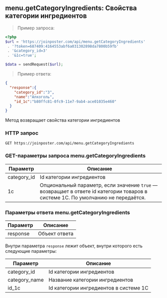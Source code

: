 ## menu.getCategoryIngredients: Свойства категории ингредиентов

> Пример запроса:

```php
<?php
$url = 'https://joinposter.com/api/menu.getCategoryIngredients'
 . '?token=687409:4164553abf6a031302898da7800b59fb'
 . '&category_id=3'
 . '&1c=true';

$data = sendRequest($url);
```

> Пример ответа:

```json
{  
  "response":{  
    "category_id":"3",
    "name":"Алкоголь",
    "id_1c":"b80ffc81-0fc9-11e7-9ab4-ace01035e460"
  }
}
```

Метод возвращает свойства категории ингредиентов

### HTTP запрос

`GET https://joinposter.com/api/menu.getCategoryIngredients`

### GET-параметры запроса menu.getCategoryIngredients

Параметр | Описание
-------- | --------
category_id | Id категории ингредиентов
1c | Опциональный параметр, если значение `true` — возвращает в ответе id категории товаров в системе 1С. По умолчанию не передаётся.

### Параметры ответа menu.getCategoryIngredients

Параметр | Описание
-------- | --------
response | Объект ответа

Внутри параметра `response` лежит объект, внутри которого есть следующие параметры:

Параметр | Описание
-------- | --------
category_id | Id категории ингредиентов
category_name | Название категории ингредиентов
id_1c | Id категории ингредиентов в системе 1С
